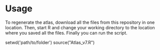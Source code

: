 # Usage

To regenerate the atlas, download all the files from this repository in one location. Then, start R and change your working directory to the location where you saved all the files. Finally you can run the script.

setwd('path/to/folder')
source("Atlas_v7.R")

